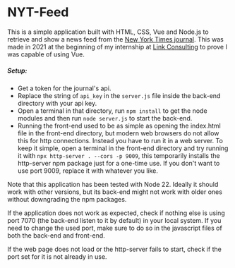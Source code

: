 # NYT-Feed
This is a simple application built with HTML, CSS, Vue and Node.js to retrieve and show a news feed from the [New York Times journal](https://www.nytimes.com/). This was made in 2021 at the beginning of my internship at [Link Consulting](https://linkconsulting.com/) to prove I was capable of using Vue.

##### Setup:
- Get a token for the journal's api.
- Replace the string of `api_key` in the `server.js` file inside the back-end directory with your api key.
- Open a terminal in that directory, run `npm install` to get the node modules and then run `node server.js` to start the back-end.
- Running the front-end used to be as simple as opening the index.html file in the front-end directory, but modern web browsers do not allow this for http connections. Instead you have to run it in a web server. To keep it simple, open a terminal in the front-end directory and try running it with `npx http-server . --cors -p 9009`, this temporarily installs the http-server npm package just for a one-time use. If you don't want to use port 9009, replace it with whatever you like.

Note that this application has been tested with Node 22. Ideally it should work with other versions, but its back-end might not work with older ones without downgrading the npm packages.

If the application does not work as expected, check if nothing else is using port 7070 (the back-end listen to it by default) in your local system. If you need to change the used port, make sure to do so in the javascript files of both the back-end and front-end.

If the web page does not load or the http-server fails to start, check if the port set for it is not already in use.